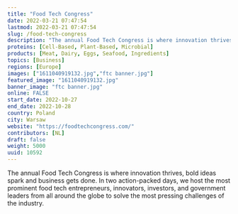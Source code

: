 ```yaml
---
title: "Food Tech Congress"
date: 2022-03-21 07:47:54
lastmod: 2022-03-21 07:47:54
slug: /food-tech-congress
description: "The annual Food Tech Congress is where innovation thrives, bold ideas spark and business gets done. In two action-packed days, we host the most prominent food tech entrepreneurs, innovators, investors, and government leaders from all around the globe to solve the most pressing challenges of the industry."
proteins: [Cell-Based, Plant-Based, Microbial]
products: [Meat, Dairy, Eggs, Seafood, Ingredients]
topics: [Business]
regions: [Europe]
images: ["1611040919132.jpg","ftc banner.jpg"]
featured_image: "1611040919132.jpg"
banner_image: "ftc banner.jpg"
online: FALSE
start_date: 2022-10-27
end_date: 2022-10-28
country: Poland
city: Warsaw
website: "https://foodtechcongress.com/"
contributors: [NL]
draft: false
weight: 5000
uuid: 10592
---
```

The annual Food Tech Congress is where innovation thrives, bold ideas
spark and business gets done. In two action-packed days, we host the
most prominent food tech entrepreneurs, innovators, investors, and
government leaders from all around the globe to solve the most pressing
challenges of the industry.
